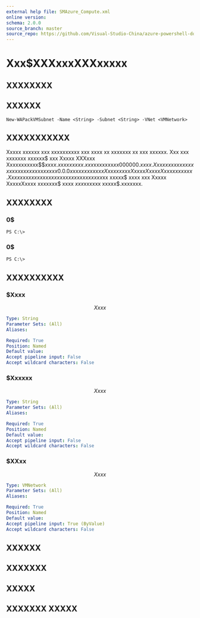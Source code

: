 ```yaml
---
external help file: SMAzure_Compute.xml
online version: 
schema: 2.0.0
source_branch: master
source_repo: https://github.com/Visual-Studio-China/azure-powershell-docs-int
---
```


# Xxx$XXXxxxXXXxxxxx
## XXXXXXXX

## XXXXXX

```
New-WAPackVMSubnet -Name <String> -Subnet <String> -VNet <VMNetwork>
```

## XXXXXXXXXXX
Xxxxx xxxxxx xxx xxxxxxxxxx xxx xxxx xx xxxxxxx xx xxx xxxxxx.
Xxx xxx xxxxxxx xxxxxx$ xxx  Xxxxx XXXxxx Xxxxxxxxxxx$$$xxxx.xxxxxxxxx.xxx$xxxxxxx$xx000000.xxxx.
Xxxx xxxxx xxxxxxxxx xxx xxxxxx xx xxx 0.0.0 xxxxxxx xx xxx Xxxxxxxxx Xxxxx XxxxxXxxxx xxxxxx.
Xx xxxx xxx xxx xxxxxxx xx xxx xxxxxx xxx$xx xxxxx$ xxxx xxx Xxxxx XxxxxXxxxx xxxxxxx$ xxxx $xxx$xxxxxx xxxxx$.xxxxxxx.

## XXXXXXXX

### 0$
```
PS C:\>
```

### 0$
```
PS C:\>
```

## XXXXXXXXXX

### $Xxxx
$$Xxxx$$

```yaml
Type: String
Parameter Sets: (All)
Aliases: 

Required: True
Position: Named
Default value: 
Accept pipeline input: False
Accept wildcard characters: False
```

### $Xxxxxx
$$Xxxx$$

```yaml
Type: String
Parameter Sets: (All)
Aliases: 

Required: True
Position: Named
Default value: 
Accept pipeline input: False
Accept wildcard characters: False
```

### $XXxx
$$Xxxx$$

```yaml
Type: VMNetwork
Parameter Sets: (All)
Aliases: 

Required: True
Position: Named
Default value: 
Accept pipeline input: True (ByValue)
Accept wildcard characters: False
```

## XXXXXX

## XXXXXXX

## XXXXX

## XXXXXXX XXXXX


